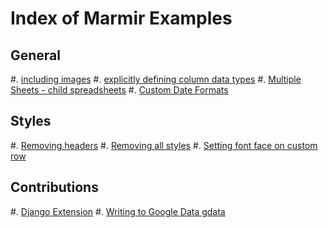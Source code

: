 Index of Marmir Examples
========================

## General

#. [including images](/tests/basic_tests.py#L106-L120)
#. [explicitly defining column data types](/tests/basic_tests.py#L106-L120)
#. [Multiple Sheets - child spreadsheets](/tests/gdata_tests.py#L21-L45)
#. [Custom Date Formats](/tests/api_tests.py#L8)

## Styles

#. [Removing headers](/tests/customize_tests.py#L25-L38)
#. [Removing all styles](/tests/customize_tests.py#L41-L54)
#. [Setting font face on custom row](/tests/customize_tests.py#L57-L69)

## Contributions

#. [Django Extension](/tests/django_tests.py#L32-L40)
#. [Writing to Google Data gdata](/tests/gdata_tests.py#L21-L45)


